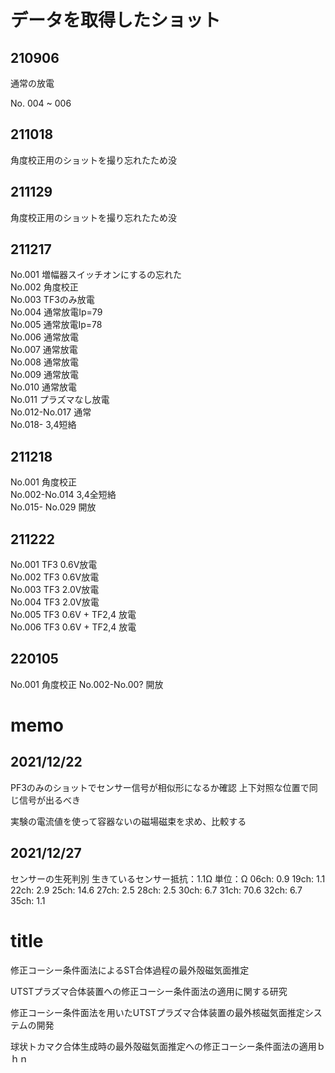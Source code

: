 # データを取得したショット

## 210906

通常の放電  

No. 004 ~ 006  

## 211018

角度校正用のショットを撮り忘れたため没  

## 211129

角度校正用のショットを撮り忘れたため没  

## 211217

No.001 増幅器スイッチオンにするの忘れた  
No.002 角度校正  
No.003 TF3のみ放電  
No.004 通常放電Ip=79  
No.005 通常放電Ip=78  
No.006 通常放電  
No.007 通常放電  
No.008 通常放電  
No.009 通常放電  
No.010 通常放電  
No.011 プラズマなし放電  
No.012-No.017 通常  
No.018- 3,4短絡  


## 211218

No.001 角度校正  
No.002-No.014 3,4全短絡  
No.015- No.029 開放  

## 211222

No.001 TF3 0.6V放電  
No.002 TF3 0.6V放電  
No.003 TF3 2.0V放電  
No.004 TF3 2.0V放電  
No.005 TF3 0.6V + TF2,4 放電  
No.006 TF3 0.6V + TF2,4 放電  

## 220105
No.001 角度校正
No.002-No.00? 開放

# memo

## 2021/12/22

PF3のみのショットでセンサー信号が相似形になるか確認
上下対照な位置で同じ信号が出るべき

実験の電流値を使って容器ないの磁場磁束を求め、比較する

## 2021/12/27

センサーの生死判別
生きているセンサー抵抗：1.1Ω
単位：Ω
06ch: 0.9
19ch: 1.1
22ch: 2.9
25ch: 14.6
27ch: 2.5
28ch: 2.5
30ch: 6.7
31ch: 70.6
32ch: 6.7
35ch: 1.1

# title
修正コーシー条件面法によるST合体過程の最外殻磁気面推定

UTSTプラズマ合体装置への修正コーシー条件面法の適用に関する研究

修正コーシー条件面法を用いたUTSTプラズマ合体装置の最外核磁気面推定システムの開発

球状トカマク合体生成時の最外殻磁気面推定への修正コーシー条件面法の適用ｂｈｎ